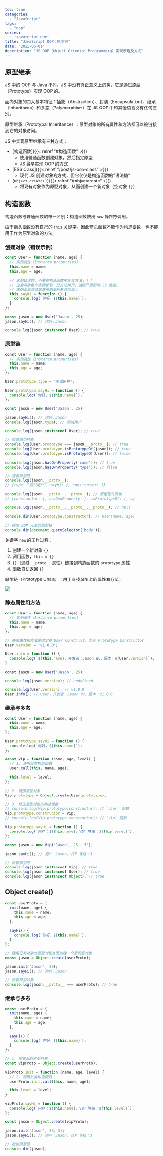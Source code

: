 ```yaml
---
toc: true
categories:
  - "JavaScript"
tags:
  - "oop"
series:
  - "JavaScript OOP"
title: "JavaScript OOP：原型链"
date: "2021-06-01"
description: "JS OOP（Object-Oriented Programming）实现原理及方式"
---
```


## 原型继承

JS 中的 OOP 与 Java 不同，JS 中没有真正意义上的类，它是通过原型（Prototype）实现 OOP 的。

面向对象的四大基本特征：抽象（Abstraction）、封装（Encapsulation）、继承（Inheritance）和多态（Polymorphism）在 JS OOP 中和其他语言没有任何区别。

原型继承（Prototypal Inheritance）
: 原型对象的所有属性和方法都可以被链接到它的对象访问。

JS 中实现原型继承有三种方式：

- [构造函数]({{< relref "#构造函数" >}})
    - 使用普通函数创建对象，然后指定原型
    - JS 最早实现 OOP 的方式
- [ES6 Class]({{< relref "/post/js-oop-class" >}})
    - 现代 JS 创建对象的方式，但它仅仅是构造函数的“语法糖”
- [`Object.create()`]({{< relref "#objectcreate" >}})
    - 将现有对象作为原型对象，从而创建一个新对象（空对象 `{}`）

## 构造函数

构造函数与普通函数的唯一区别：构造函数使用 `new` 操作符调用。

由于箭头函数没有自己的 `this` 关键字，因此箭头函数不能作为构造函数，也不能用于作为原型对象的方法。

### 创建对象（错误示例）

```js
const User = function (name, age) {
  // 实例属性（Instance properties）
  this.name = name;
  this.age = age;

  // 这是错误的，不要在构造函数中定义方法！！！
  // 这会导致每个实例都有一份方法拷贝，这将严重影响 JS 性能。
  // 正确做法应该是使用原型对象的方法！
  this.sayHi = function () {
    console.log(`你好，${this.name}`);
  }
};

const jason = new User('Jason', 25);
jason.sayHi(); // 你好，Jason

console.log(jason instanceof User); // true
```

### 原型链

```js
const User = function (name, age) {
  // 实例属性（Instance properties）
  this.name = name;
  this.age = age;
};

User.prototype.type = '测试用户';

User.prototype.sayHi = function () {
  console.log(`你好，${this.name}`);
};

const jason = new User('Jason', 25);

jason.sayHi(); // 你好，Jason
console.log(jason.type); // 测试用户

console.log(jason instanceof User); // true

// 检查原型对象
console.log(User.prototype === jason.__proto__); // true
console.log(User.prototype.isPrototypeOf(jason)); // true
console.log(User.prototype.isPrototypeOf(User)); // false

console.log(jason.hasOwnProperty('name')); // true
console.log(jason.hasOwnProperty('type')); // false

// 查看原型链
console.log(jason.__proto__);
// {type: "测试用户", sayHi: ƒ, constructor: ƒ}

console.log(jason.__proto__.__proto__); // 原型链的顶端
// {constructor: ƒ, hasOwnProperty: ƒ, isPrototypeOf: f, …}

console.log(jason.__proto__.__proto__.__proto__); // null

console.dir(User.prototype.constructor); // User(name, age)

// 探索 DOM 元素的原型链
console.dir(document.querySelector('body'));
```

关键字 `new` 的工作过程：
1. 创建一个新对象 `{}`
2. 调用函数，`this = {}`
3. `{}`（通过 `__proto__` 属性）链接到构造函数的 `prototype` 属性
4. 函数自动返回 `{}`

原型链（Prototype Chain）
: 用于查找原型上的属性和方法。

![](/img/js-prototype-chain.jpg)

### 静态属性和方法

```js
const User = function (name, age) {
  // 实例属性（Instance properties）
  this.name = name;
  this.age = age;
};

// 静态属性和方法是绑定在 User Construct，而非 Prototype Constructor
User.version = 'v1.0.0';

User.info = function () {
  console.log(`${this.name}，开发者：Jason Wu，版本：${User.version}`);
}

const jason = new User('Jason', 25);

console.log(jason.version); // undefined

console.log(User.version); // v1.0.0
User.info(); // User，开发者：Jason Wu，版本：v1.0.0
```

### 继承与多态

```js
const User = function (name, age) {
  this.name = name;
  this.age = age;
};

User.prototype.sayHi = function () {
  console.log(`你好，${this.name}`);
};

const Vip = function (name, age, level) {
  // 1. 使用父类构造函数
  User.call(this, name, age);

  this.level = level;
};

// 2. 链接原型对象
Vip.prototype = Object.create(User.prototype);

// 3. 修正原型对象的构造函数
// console.log(Vip.prototype.constructor); // `User` 函数
Vip.prototype.constructor = Vip;
// console.log(Vip.prototype.constructor); // `Vip` 函数

Vip.prototype.sayHi = function () {
  console.log(`用户：${this.name}，VIP 等级：${this.level}`);
};

const jason = new Vip('Jason', 25, '3');

jason.sayHi(); // 用户：Jason，VIP 等级：3

// 检查原型链
console.log(jason instanceof Vip); // true
console.log(jason instanceof User); // true
console.log(jason instanceof Object); // true
```

## Object.create()

```js
const userProto = {
  init(name, age) {
    this.name = name;
    this.age = age;
  },

  sayHi() {
    console.log(`你好，${this.name}`);
  }
};

// 使用已有对象为原型对象从而创建一个新的空对象
const jason = Object.create(userProto);

jason.init('Jason', 25);
jason.sayHi(); // 你好，Jason

// 检查原型对象
console.log(jason.__proto__ === userProto); // true
```

### 继承与多态

```js
const userProto = {
  init(name, age) {
    this.name = name;
    this.age = age;
  },

  sayHi() {
    console.log(`你好，${this.name}`);
  }
};

// 1. 创建新的原型对象
const vipProto = Object.create(userProto);

vipProto.init = function (name, age, level) {
  // 2. 使用父类构造函数
  userProto.init.call(this, name, age);

  this.level = level;
}

vipProto.sayHi = function () {
  console.log(`用户：${this.name}，VIP 等级：${this.level}`);
};

const jason = Object.create(vipProto);

jason.init('Jason', 25, 3);
jason.sayHi(); // 用户：Jason，VIP 等级：3

// 检查原型链
console.dir(jason);
```
